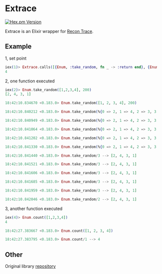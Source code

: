 # Extrace

[![Hex.pm Version](https://img.shields.io/hexpm/v/extrace.svg?style=flat-square)](https://hex.pm/packages/extrace)

Extrace is an Elixir wrapper for [Recon Trace](https://ferd.github.io/recon/recon_trace.html).

## Example

1, set point

```elixir
iex(1)> Extrace.calls([{Enum, :take_random, fn _ -> :return end}, {Enum, :count, fn _ -> :return end}], 100, [scope: :local])
4
```

2, one function executed

```elixir
iex(2)> Enum.take_random([1,2,3,4], 200)
[2, 4, 3, 1]

18:42:10.834670 <0.183.0> Enum.take_random([1, 2, 3, 4], 200)

18:42:10.840212 <0.183.0> Enum.take_random(%{0 => 2, 1 => 4, 2 => 3, 3 => 1}, 4, [])

18:42:10.840949 <0.183.0> Enum.take_random(%{0 => 2, 1 => 4, 2 => 3, 3 => 1}, 3, [1])

18:42:10.841064 <0.183.0> Enum.take_random(%{0 => 2, 1 => 4, 2 => 3, 3 => 1}, 2, [3, 1])

18:42:10.841202 <0.183.0> Enum.take_random(%{0 => 2, 1 => 4, 2 => 3, 3 => 1}, 1, [4, 3, 1])

18:42:10.841330 <0.183.0> Enum.take_random(%{0 => 2, 1 => 4, 2 => 3, 3 => 1}, 0, [2, 4, 3, 1])

18:42:10.841440 <0.183.0> Enum.take_random/3 --> [2, 4, 3, 1]

18:42:10.841521 <0.183.0> Enum.take_random/3 --> [2, 4, 3, 1]

18:42:10.841606 <0.183.0> Enum.take_random/3 --> [2, 4, 3, 1]

18:42:10.841685 <0.183.0> Enum.take_random/3 --> [2, 4, 3, 1]

18:42:10.841959 <0.183.0> Enum.take_random/3 --> [2, 4, 3, 1]

18:42:10.842046 <0.183.0> Enum.take_random/2 --> [2, 4, 3, 1]
```

3, another function executed

```elixir
iex(4)> Enum.count([1,2,3,4])
4

18:42:27.383667 <0.183.0> Enum.count([1, 2, 3, 4])

18:42:27.383795 <0.183.0> Enum.count/1 --> 4
```

## Other
Original library [repository](https://github.com/tatsuya6502/recon_ex)
